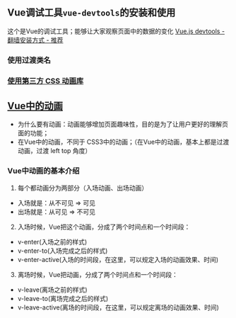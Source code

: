 ## Vue调试工具`vue-devtools`的安装和使用
这个是Vue的调试工具；能够让大家观察页面中的数据的变化
[Vue.js devtools - 翻墙安装方式 - 推荐](https://chrome.google.com/webstore/detail/vuejs-devtools/nhdogjmejiglipccpnnnanhbledajbpd?hl=zh-CN)



### 使用过渡类名
### [使用第三方 CSS 动画库](https://cn.vuejs.org/v2/guide/transitions.html#%E8%87%AA%E5%AE%9A%E4%B9%89%E8%BF%87%E6%B8%A1%E7%9A%84%E7%B1%BB%E5%90%8D)


## [Vue中的动画](https://cn.vuejs.org/v2/guide/transitions.html)
+ 为什么要有动画：动画能够增加页面趣味性，目的是为了让用户更好的理解页面的功能；
+ 在Vue中的动画，不同于 CSS3中的动画；（在Vue中的动画，基本上都是过渡动画，过渡 left  top  角度）

### Vue中动画的基本介绍
1. 每个都动画分为两部分（入场动画、出场动画）
 + 入场就是：从不可见 => 可见
 + 出场就是：从可见 => 不可见
2. 入场时候，Vue把这个动画，分成了两个时间点和一个时间段：
 + v-enter(入场之前的样式)
 + v-enter-to(入场完成之后的样式)
 + v-enter-active(入场的时间段，在这里，可以规定入场的动画效果、时间)
3. 离场时候，Vue把动画，分成了两个时间点和一个时间段：
 + v-leave(离场之前的样式)
 + v-leave-to(离场完成之后的样式)
 + v-leave-active(离场的时间段，在这里，可以规定离场的动画效果、时间)

 